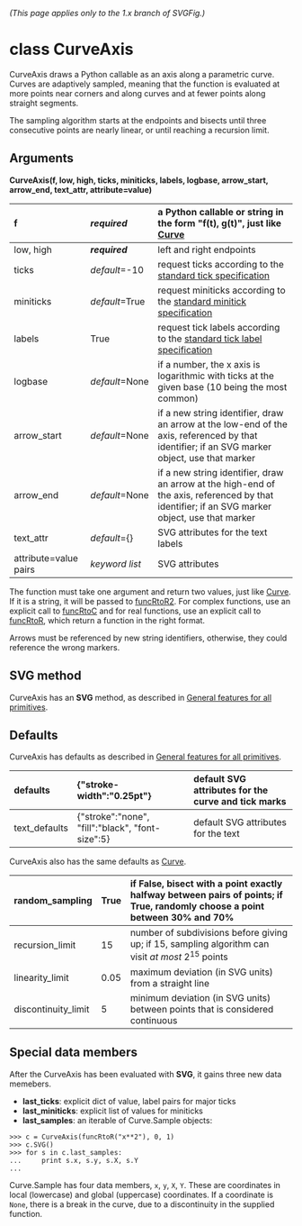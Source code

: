 _(This page applies only to the 1.x branch of SVGFig.)_

# class CurveAxis #

CurveAxis draws a Python callable as an axis along a parametric curve.
Curves are adaptively sampled, meaning that the function is evaluated
at more points near corners and along curves and at fewer points along
straight segments.

The sampling algorithm starts at the endpoints and bisects until three
consecutive points are nearly linear, or until reaching a recursion limit.

## Arguments ##

**CurveAxis(f, low, high, ticks, miniticks, labels, logbase, arrow\_start, arrow\_end, text\_attr, attribute=value)**

| f | _**required**_ | a Python callable or string in the form "f(t), g(t)", just like [Curve](ClassCurve.md) |
|:--|:---------------|:---------------------------------------------------------------------------------------|
| low, high | _**required**_ | left and right endpoints |
| ticks | _default_=-10 | request ticks according to the [standard tick specification](TickSpecification.md) |
| miniticks | _default_=True | request miniticks according to the [standard minitick specification](TickSpecification.md) |
| labels | True | request tick labels according to the [standard tick label specification](TickSpecification.md) |
| logbase | _default_=None | if a number, the x axis is logarithmic with ticks at the given base (10 being the most common) |
| arrow\_start | _default_=None | if a new string identifier, draw an arrow at the low-end of the axis, referenced by that identifier; if an SVG marker object, use that marker |
| arrow\_end | _default_=None | if a new string identifier, draw an arrow at the high-end of the axis, referenced by that identifier; if an SVG marker object, use that marker |
| text\_attr | _default_={} | SVG attributes for the text labels |
| attribute=value pairs | _keyword list_ | SVG attributes |

The function must take one argument and return two values, just like
[Curve](ClassCurve.md).  If it is a string, it will be passed to
[funcRtoR2](DefFuncRtoR2.md).  For complex functions, use an explicit call
to [funcRtoC](DefFuncRtoC.md) and for real functions, use an explicit call
to [funcRtoR](DefFuncRtoR.md), which return a function in the right
format.

Arrows must be referenced by new string identifiers, otherwise, they
could reference the wrong markers.

## SVG method ##

CurveAxis has an **SVG** method, as described in [General features for all primitives](GeneralPrimitive.md).

## Defaults ##

CurveAxis has defaults as described in [General features for all primitives](GeneralPrimitive.md).

| defaults | {"stroke-width":"0.25pt"} | default SVG attributes for the curve and tick marks |
|:---------|:--------------------------|:----------------------------------------------------|
| text\_defaults | {"stroke":"none", "fill":"black", "font-size":5} | default SVG attributes for the text |

CurveAxis also has the same defaults as [Curve](ClassCurve.md).

| random\_sampling | True | if False, bisect with a point exactly halfway between pairs of points; if True, randomly choose a point between 30% and 70% |
|:-----------------|:-----|:----------------------------------------------------------------------------------------------------------------------------|
| recursion\_limit | 15 | number of subdivisions before giving up; if 15, sampling algorithm can visit _at most_ 2<sup>15</sup> points |
| linearity\_limit | 0.05 | maximum deviation (in SVG units) from a straight line |
| discontinuity\_limit | 5 | minimum deviation (in SVG units) between points that is considered continuous |

## Special data members ##

After the CurveAxis has been evaluated with **SVG**, it gains three
new data memebers.
  * **last\_ticks**: explicit dict of value, label pairs for major ticks
  * **last\_miniticks**: explicit list of values for miniticks
  * **last\_samples**: an iterable of Curve.Sample objects:
```
>>> c = CurveAxis(funcRtoR("x**2"), 0, 1)
>>> c.SVG()
>>> for s in c.last_samples:
...     print s.x, s.y, s.X, s.Y
...
```

Curve.Sample has four data members, `x`, `y`, `X`, `Y`.  These are
coordinates in local (lowercase) and global (uppercase) coordinates.
If a coordinate is `None`, there is a break in the curve, due to a
discontinuity in the supplied function.